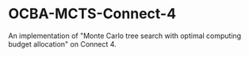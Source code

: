 # OCBA-MCTS-Connect-4
An implementation of "Monte Carlo tree search with optimal computing budget allocation" on Connect 4.
